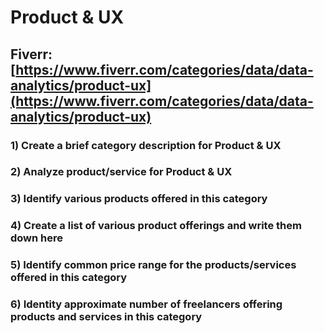 # Product & UX
## Fiverr: [https://www.fiverr.com/categories/data/data-analytics/product-ux](https://www.fiverr.com/categories/data/data-analytics/product-ux)
### 1) Create a brief category description for Product & UX
### 2) Analyze product/service for Product & UX
### 3) Identify various products offered in this category
### 4) Create a list of various product offerings and write them down here
### 5) Identify common price range for the products/services offered in this category
### 6) Identity approximate number of freelancers offering products and services in this category
